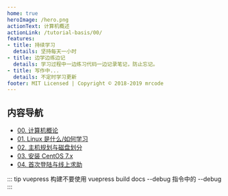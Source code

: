 ```yaml
---
home: true
heroImage: /hero.png
actionText: 计算机概述
actionLink: /tutorial-basis/00/
features:
- title: 持续学习
  details: 坚持每天一小时
- title: 边学边练边记
  details: 学习过程中一边练习代码一边记录笔记，防止忘记。
- title: 写作中...
  details: 不定时学习更新
footer: MIT Licensed | Copyright © 2018-2019 mrcode
---
```



## 内容导航

- [00. 计算机概论](/tutorial-basis/00/)
- [01. Linux 是什么/如何学习](/tutorial-basis/01/)
- [02. 主机规划与磁盘划分](/tutorial-basis/02/)
- [03. 安装 CentOS 7.x](/tutorial-basis/03/)
- [04. 首次登陆与线上求助](/tutorial-basis/04/)

::: tip
vuepress 构建不要使用 vuepress build docs --debug 指令中的 --debug
:::
